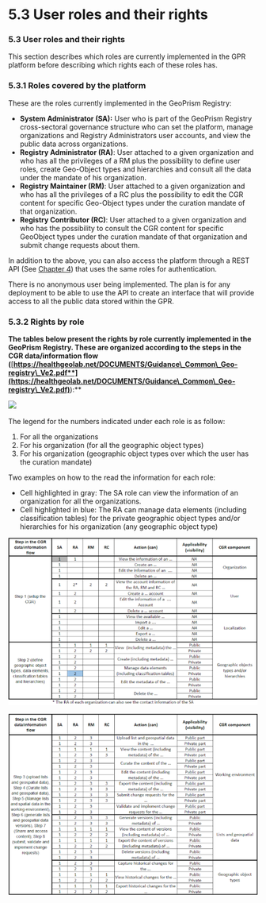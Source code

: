 # 5.3 User roles and their rights



### 5.3 User roles and their rights

This section describes which roles are currently implemented in the GPR platform before describing which rights each of these roles has.

### 5.3.1 Roles covered by the platform

These are the roles currently implemented in the GeoPrism Registry:&#x20;

* **System Administrator (SA):** User who is part of the GeoPrism Registry cross-sectoral governance structure who can set the platform, manage organizations and Registry Administrators user accounts, and view the public data across organizations.&#x20;
* **Registry Administrator (RA)**: User attached to a given organization and who has all the privileges of a RM plus the possibility to define user roles, create Geo-Object types and hierarchies and consult all the data under the mandate of his organization.&#x20;
* **Registry Maintainer (RM)**: User attached to a given organization and who has all the privileges of a RC plus the possibility to edit the CGR content for specific Geo-Object types under the curation mandate of that organization.&#x20;
* **Registry Contributor (RC)**: User attached to a given organization and who has the possibility to consult the CGR content for specific GeoObject types under the curation mandate of that organization and submit change requests about them.

In addition to the above, you can also access the platform through a REST API (See [Chapter 4](../external-system-integration.md)) that uses the same roles for authentication.

There is no anonymous user being implemented. The plan is for any deployment to be able to use the API to create an interface that will provide access to all the public data stored within the GPR.

### 5.3.2 Rights by role

**The tables below present the rights by role currently implemented in the GeoPrism Registry. These are organized according to the steps in the CGR data/information flow (**[**https://healthgeolab.net/DOCUMENTS/Guidance\_Common\_Geo-registry\_Ve2.pdf**](https://healthgeolab.net/DOCUMENTS/Guidance\_Common\_Geo-registry\_Ve2.pdf)**):**

![](https://lh5.googleusercontent.com/-CR9Ja-Sp0pcDLp4Pw10qV\_02iquXyUJZqWK2nac8uKDrQ2jqZXHQC24oolVCvCqZVCdZ-aozpO4tn8lLpdeee\_zyGM4t4PmjYRw\_dPhEqXhd-2nGh-0rQxwKtXjrmAu0GcT5Yg9jWACJJIf-BLNyM2MmvF2UbtKnRKY3P9jCM9QdzcgwAVoTvUx8g)

The legend for the numbers indicated under each role is as follow:&#x20;

1. For all the organizations&#x20;
2. For his organization (for all the geographic object types)&#x20;
3. For his organization (geographic object types over which the user has the curation mandate)

Two examples on how to the read the information for each role:&#x20;

* Cell highlighted in gray: The SA role can view the information of an organization for all the organizations.&#x20;
* Cell highlighted in blue: The RA can manage data elements (including classification tables) for the private geographic object types and/or hierarchies for his organization (any geographic object type)

![](<../../../.gitbook/assets/Screenshot from 2022-09-28 14-54-14.png>)

![](<../../../.gitbook/assets/Screenshot from 2022-09-28 14-55-46.png>)
